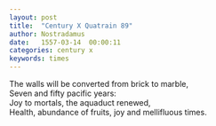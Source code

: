 ```yaml
---
layout: post
title:  "Century X Quatrain 89"
author: Nostradamus
date:   1557-03-14  00:00:11
categories: century x
keywords: times
---
```

The walls will be converted from brick to marble,  
Seven and fifty pacific years:  
Joy to mortals, the aquaduct renewed,  
Health, abundance of fruits, joy and mellifluous times.
